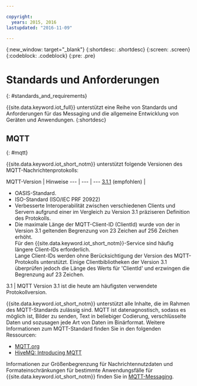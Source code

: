 ```yaml
---

copyright:
  years: 2015, 2016
lastupdated: "2016-11-09"

---
```


{:new_window: target="\_blank"}
{:shortdesc: .shortdesc}
{:screen: .screen}
{:codeblock: .codeblock}
{:pre: .pre}
# Standards und Anforderungen
{: #standards_and_requirements}

{{site.data.keyword.iot_full}} unterstützt eine Reihe von Standards und Anforderungen für das Messaging und die allgemeine Entwicklung von Geräten und Anwendungen.
{:shortdesc}


<!-- ## Blockchain
{: #blockchain}

{{site.data.keyword.iot_short_notm}} supports the following versions of the Hyperledger fabric:
- 0.5

## Python
{: #python}

Support for MQTT over SSL requires at least Python v2.7.9 or v3.4, and OpenSSL v1.0.1.
-->

## MQTT
{: #mqtt}

{{site.data.keyword.iot_short_notm}} unterstützt folgende Versionen des MQTT-Nachrichtenprotokolls:

MQTT-Version | Hinweise
--- | --- | ---
[3.1.1](https://www.oasis-open.org/standards#mqttv3.1.1) (empfohlen)  | <ul><li>OASIS-Standard.<li>ISO-Standard (ISO/IEC PRF 20922) <li>Verbesserte Interoperabilität zwischen verschiedenen Clients und Servern aufgrund einer im Vergleich zu Version 3.1 präziseren Definition des Protokolls.   <li>Die maximale Länge der MQTT-Client-ID (ClientId) wurde von der in Version 3.1 geltenden Begrenzung von 23 Zeichen auf 256 Zeichen erhöht. </br>Für den {{site.data.keyword.iot_short_notm}}-Service sind häufig längere Client-IDs erforderlich. </br>Lange Client-IDs werden ohne Berücksichtigung der Version des MQTT-Protokolls unterstützt. Einige Clientbibliotheken der Version 3.1 überprüfen jedoch die Länge des Werts für 'ClientId' und erzwingen die Begrenzung auf 23 Zeichen.</ul>
3.1 | MQTT Version 3.1 ist die heute am häufigsten verwendete Protokollversion.

{{site.data.keyword.iot_short_notm}} unterstützt alle Inhalte, die im Rahmen des MQTT-Standards zulässig sind. MQTT ist datenagnostisch, sodass es möglich ist, Bilder zu senden, Text in beliebiger Codierung, verschlüsselte Daten und sozusagen jede Art von Daten im Binärformat. Weitere Informationen zum MQTT-Standard finden Sie in den folgenden Ressourcen:
- [MQTT.org](http://mqtt.org/)
- [HiveMQ: Introducing MQTT](http://www.hivemq.com/blog/mqtt-essentials-part-1-introducing-mqtt)

Informationen zur Größenbegrenzung für Nachrichtennutzdaten und Formateinschränkungen für bestimmte Anwendungsfälle für {{site.data.keyword.iot_short_notm}} finden Sie in [MQTT-Messaging](mqtt/index.html).
